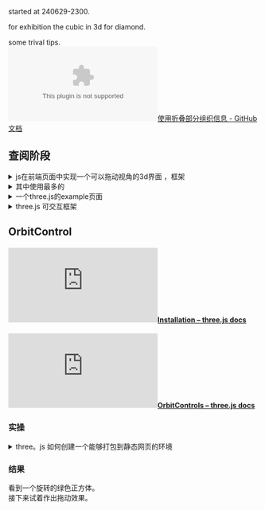 started at 240629-2300.

for exhibition the cubic in 3d for diamond.

some trival tips.   
[![23:54:44](https://moonchan.xyz/icon/docs.github.com)使用折叠部分组织信息 - GitHub 文档](https://docs.github.com/zh/get-started/writing-on-github/working-with-advanced-formatting/organizing-information-with-collapsed-sections)

## 查阅阶段
<details>
  <summary>js在前端页面中实现一个可以拖动视角的3d界面 ，框架</summary>
To implement a draggable viewpoint in a 3D interface on a frontend webpage using JavaScript, you can utilize various frameworks and libraries. Here are some popular options:

1. Three.js [[1]](https://blog.csdn.net/baidu_29701003/article/details/127417924):
   - Three.js is a powerful 3D engine framework based on WebGL.
   - It provides a wide range of features for creating 3D scenes, including camera controls for dragging and rotating the viewpoint.
   - You can easily implement a draggable viewpoint by using the OrbitControls module provided by Three.js.

2. A-Frame [[1]](https://blog.csdn.net/baidu_29701003/article/details/127417924):
   - A-Frame is a web framework for building virtual reality (VR) experiences.
   - It is built on top of Three.js and provides a declarative HTML syntax for creating 3D scenes.
   - A-Frame includes components for camera controls, such as the `look-controls` component, which allows you to drag and rotate the viewpoint.

3. Panolens.js [[1]](https://blog.csdn.net/baidu_29701003/article/details/127417924):
   - Panolens.js is a library built on top of Three.js specifically for creating 360-degree panoramic views.
   - It provides easy-to-use controls for dragging and rotating the viewpoint in a panoramic scene.

4. Pannellum [[1]](https://blog.csdn.net/baidu_29701003/article/details/127417924):
   - Pannellum is a lightweight and open-source panorama viewer library.
   - It is built using HTML5, CSS3, JavaScript, and WebGL, and does not require any plugins.
   - Pannellum provides built-in support for dragging and rotating the viewpoint in a panorama.

These frameworks and libraries offer different levels of complexity and features, so you can choose the one that best suits your project requirements.

---
Learn more:
1. [分享8个前端可以制作360度WebVr全景视图框架\_前端3d框架-CSDN博客](https://blog.csdn.net/baidu_29701003/article/details/127417924)
2. [JavaScript 3D动画库three.js入门篇 - 闫佳杰 - 博客园](https://www.cnblogs.com/stary-pointer/p/17098049.html)
3. [three.js 拖拽 - 名字不好起啊 - 博客园](https://www.cnblogs.com/guofan/p/16304835.html)
</details>

<details>
  <summary>其中使用最多的</summary>
根据搜索结果，以下是使用最多的几个前端页面拖动视角和3D界面框架：

1. Three.js [[1]](https://xiaobaiha.gitbook.io/tech-share/gamedev/you-xi-zhong-de-ji-zhong-tou-ying-shi-tu)
Three.js是一个使用JavaScript编写的轻量级3D库，广泛用于创建交互式的3D图形和动画效果。它提供了丰富的功能和易于使用的API，可以轻松地在网页上实现拖动视角和创建3D界面。

2. Babylon.js [[1]](https://xiaobaiha.gitbook.io/tech-share/gamedev/you-xi-zhong-de-ji-zhong-tou-ying-shi-tu)
Babylon.js是另一个流行的JavaScript 3D引擎，用于创建高性能的WebGL应用程序。它具有强大的渲染能力和丰富的特性，可以实现复杂的3D场景和交互效果。

3. A-Frame [[1]](https://xiaobaiha.gitbook.io/tech-share/gamedev/you-xi-zhong-de-ji-zhong-tou-ying-shi-tu)
A-Frame是一个基于WebVR的开源框架，用于构建虚拟现实（VR）和增强现实（AR）应用程序。它使用HTML语法和JavaScript组件，使开发者可以轻松地创建交互式的3D界面和场景。

4. React 3D [[1]](https://xiaobaiha.gitbook.io/tech-share/gamedev/you-xi-zhong-de-ji-zhong-tou-ying-shi-tu)
React 3D是一个基于React框架的3D库，它提供了一套组件和工具，用于在React应用程序中创建和管理3D元素和场景。它结合了React的声明性和组件化开发模式，使开发者可以更轻松地构建复杂的3D界面。

这些框架和库都具有广泛的社区支持和文档资源，可以帮助开发者快速上手并实现所需的拖动视角和3D界面效果。

---
Learn more:
1. [游戏中的几种投影视图 | tech share](https://xiaobaiha.gitbook.io/tech-share/gamedev/you-xi-zhong-de-ji-zhong-tou-ying-shi-tu)
2. [虚拟现实(VR)界面设计入门 - 25学堂](https://www.25xt.com/appdesign/22461.html)
3. [7. QGIS图形用户界面 - QGIS Documentation 文档](https://docs.qgis.org/3.16/zh_Hans/docs/user_manual/introduction/qgis_gui.html)
</details>

<details>
  <summary>一个three.js的example页面</summary>
以下是一个three.js的示例页面：

示例页面名称：Three.js官方示例页面
示例页面链接：https://threejs.org/examples/

该示例页面是Three.js官方提供的一个集合，其中包含了许多精彩的three.js示例。这些示例涵盖了各种不同的场景和效果，包括但不限于：

1. 3D模型展示：展示了如何加载和渲染各种3D模型，如汽车、动物、建筑等。
2. 粒子效果：展示了如何使用粒子系统创建各种特效，如雨、火、烟等。
3. 光照和阴影：展示了如何使用不同类型的光源和材质来实现逼真的光照和阴影效果。
4. 物理模拟：展示了如何使用物理引擎来模拟物体的运动和碰撞效果。
5. 纹理和材质：展示了如何使用纹理和材质来给物体添加贴图和颜色。
6. 相机控制：展示了如何使用相机控制器来实现用户交互，如旋转、缩放和平移场景。

通过访问该示例页面，您可以查看每个示例的演示效果，并查看示例的源代码以了解如何实现这些效果。您还可以在示例页面上找到相关的文档和教程，以帮助您更好地理解和使用Three.js。

---
Learn more:
1. [threejs-tutorial/01 Three.js简介.md at main · puxiao/threejs-tutorial · GitHub](https://github.com/puxiao/threejs-tutorial/blob/main/01%20Three.js%E7%AE%80%E4%BB%8B.md)
2. [如何在你的项目中引入three.js | Discover three.js](https://discoverthreejs.com/zh/book/introduction/get-threejs/)
3. [高级Web技术 Lab 1：Three.js 与 XML](https://fduss.github.io/AdvancedWebTechnology/Lab1_Three.js+XML)
</details>

<details>
  <summary>three.js 可交互框架</summary>
在Three.js中，可以使用一些可交互的框架来增强用户与3D场景的交互性。以下是一些常用的可交互框架：

1. OrbitControls：OrbitControls是Three.js官方提供的一个控制器，可以让用户通过鼠标或触摸来旋转、缩放和平移相机视角。它简化了相机控制的实现，使用户可以自由地浏览和交互场景[[1]](http://www.yanhuangxueyuan.com/doc/Three.js/ThreejsWeb.html)。

2. PointerLockControls：PointerLockControls是一个用于实现第一人称视角控制的框架。它允许用户通过鼠标移动来控制相机的方向，类似于第一人称射击游戏中的控制方式[[1]](http://www.yanhuangxueyuan.com/doc/Three.js/ThreejsWeb.html)。

3. DragControls：DragControls是一个用于实现拖拽物体的框架。它可以让用户通过鼠标或触摸来拖动场景中的物体，实现物体的交互性和可操作性[[1]](http://www.yanhuangxueyuan.com/doc/Three.js/ThreejsWeb.html)。

4. TransformControls：TransformControls是一个用于实现物体变换（平移、旋转、缩放）的框架。它可以让用户通过鼠标或触摸来对场景中的物体进行变换操作，例如改变物体的位置、旋转角度和大小[[1]](http://www.yanhuangxueyuan.com/doc/Three.js/ThreejsWeb.html)。

这些可交互框架可以与Three.js的渲染器、场景、相机和物体结合使用，为用户提供更加直观和灵活的交互体验。通过使用这些框架，开发者可以快速实现各种交互功能，提升用户与3D场景的互动性。

---
Learn more:
1. [Three.js和前端结合](http://www.yanhuangxueyuan.com/doc/Three.js/ThreejsWeb.html)
2. [如何在Three.js中创建可交互的3D虚拟现实场景？ | 切图网](https://www.qietu.com/WUIAR1/)
3. [最佳的19个Web前端3D JS框架和库\_浏览器\_Three\_图形](https://www.sohu.com/a/758804905_121331981)
</details>

## OrbitControl
#### [![23:59:55](https://moonchan.xyz/icon/threejs.org)Installation – three.js docs](https://threejs.org/docs/#manual/en/introduction/Installation)
#### [![00:01:36](https://moonchan.xyz/icon/threejs.org)OrbitControls – three.js docs](https://threejs.org/docs/#examples/en/controls/OrbitControls)

### 实操
<details>
  <summary>three。js 如何创建一个能够打包到静态网页的环境</summary>
使用 Three.js 创建一个能够打包到静态网页的环境，需要以下步骤：

**1. 初始化项目**

- 创建一个新的项目文件夹，例如 `my-threejs-project`。
- 在项目文件夹中打开终端，运行 `npm init -y` 初始化一个 npm 项目。

**2. 安装依赖**

- 安装 Three.js 库：
  ```bash
  npm install three
  ```
- 安装构建工具，例如 Webpack：
  ```bash
  npm install webpack webpack-cli --save-dev
  ```
- 安装 HTML 插件，用于生成 HTML 文件：
  ```bash
  npm install html-webpack-plugin --save-dev
  ```
- 可选：安装其他必要的库，例如用于加载模型的加载器，例如 GLTFLoader：
  ```bash
  npm install three/examples/jsm/loaders/GLTFLoader
  ```

**3. 创建项目结构**

- 创建 `src` 文件夹，用于存放源代码。
- 在 `src` 文件夹中创建 `index.js` 文件，作为项目的入口文件。
- 创建 `index.html` 文件，作为项目的模板文件。

**4. 配置 Webpack**

- 在项目根目录下创建 `webpack.config.js` 文件，并添加以下配置：

```javascript
const path = require('path');
const HtmlWebpackPlugin = require('html-webpack-plugin');

module.exports = {
  mode: 'development', // 设置为 production 用于生产环境
  entry: './src/index.js', // 入口文件
  output: {
    filename: 'bundle.js', // 输出文件名
    path: path.resolve(__dirname, 'dist'), // 输出目录
  },
  module: {
    rules: [
      {
        test: /\.js$/,
        exclude: /node_modules/,
        use: {
          loader: 'babel-loader',
          options: {
            presets: ['@babel/preset-env'], // 添加 Babel 预设，用于支持 ES6 语法
          },
        },
      },
    ],
  },
  plugins: [
    new HtmlWebpackPlugin({
      template: './index.html', // 模板文件
    }),
  ],
  devServer: {
    static: {
      directory: path.join(__dirname, 'dist'),
    },
    port: 8080, // 设置开发服务器端口号
  },
};
```

**5. 编写 Three.js 代码**

- 在 `src/index.js` 文件中编写 Three.js 代码，例如：

```javascript
import * as THREE from 'three';

const scene = new THREE.Scene();
const camera = new THREE.PerspectiveCamera(75, window.innerWidth / window.innerHeight, 0.1, 1000);
const renderer = new THREE.WebGLRenderer();

renderer.setSize(window.innerWidth, window.innerHeight);
document.body.appendChild(renderer.domElement);

const geometry = new THREE.BoxGeometry();
const material = new THREE.MeshBasicMaterial({ color: 0x00ff00 });
const cube = new THREE.Mesh(geometry, material);
scene.add(cube);

camera.position.z = 5;

function animate() {
  requestAnimationFrame(animate);

  cube.rotation.x += 0.01;
  cube.rotation.y += 0.01;

  renderer.render(scene, camera);
}

animate();
```

**6. 运行 Webpack**

- 在终端中运行 `npx webpack` 命令，Webpack 会将代码打包到 `dist` 文件夹中。

**7. 访问静态网页**

- 打开 `dist/index.html` 文件，你就能看到 Three.js 场景在浏览器中运行。

**注意：**

- 为了在生产环境中部署静态网页，需要将 `webpack.config.js` 文件中的 `mode` 设置为 `production`，并使用 `npx webpack --mode production` 命令进行打包，以便生成优化后的代码。
- 如果你使用的是其他构建工具，例如 Parcel，则需要根据其文档进行相应的配置。
- 为了方便开发，可以使用 Webpack Dev Server，它会自动启动一个开发服务器，并在代码修改后自动刷新浏览器。
- 你可以根据自己的需求添加其他库和配置，例如加载模型、添加动画、使用控制器等。

希望这些步骤能帮助你创建一个能够打包到静态网页的 Three.js 环境。
</details>

### 结果
看到一个旋转的绿色正方体。  
接下来试着作出拖动效果。